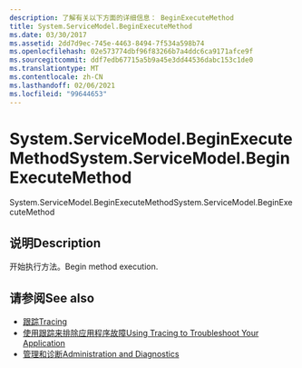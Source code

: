 ```yaml
---
description: 了解有关以下方面的详细信息： BeginExecuteMethod
title: System.ServiceModel.BeginExecuteMethod
ms.date: 03/30/2017
ms.assetid: 2dd7d9ec-745e-4463-8494-7f534a598b74
ms.openlocfilehash: 02e573774dbf96f83266b7a4ddc6ca9171afce9f
ms.sourcegitcommit: ddf7edb67715a5b9a45e3dd44536dabc153c1de0
ms.translationtype: MT
ms.contentlocale: zh-CN
ms.lasthandoff: 02/06/2021
ms.locfileid: "99644653"
---
```

# <a name="systemservicemodelbeginexecutemethod"></a><span data-ttu-id="368c3-103">System.ServiceModel.BeginExecuteMethod</span><span class="sxs-lookup"><span data-stu-id="368c3-103">System.ServiceModel.BeginExecuteMethod</span></span>

<span data-ttu-id="368c3-104">System.ServiceModel.BeginExecuteMethod</span><span class="sxs-lookup"><span data-stu-id="368c3-104">System.ServiceModel.BeginExecuteMethod</span></span>  
  
## <a name="description"></a><span data-ttu-id="368c3-105">说明</span><span class="sxs-lookup"><span data-stu-id="368c3-105">Description</span></span>  

 <span data-ttu-id="368c3-106">开始执行方法。</span><span class="sxs-lookup"><span data-stu-id="368c3-106">Begin method execution.</span></span>  
  
## <a name="see-also"></a><span data-ttu-id="368c3-107">请参阅</span><span class="sxs-lookup"><span data-stu-id="368c3-107">See also</span></span>

- [<span data-ttu-id="368c3-108">跟踪</span><span class="sxs-lookup"><span data-stu-id="368c3-108">Tracing</span></span>](index.md)
- [<span data-ttu-id="368c3-109">使用跟踪来排除应用程序故障</span><span class="sxs-lookup"><span data-stu-id="368c3-109">Using Tracing to Troubleshoot Your Application</span></span>](using-tracing-to-troubleshoot-your-application.md)
- [<span data-ttu-id="368c3-110">管理和诊断</span><span class="sxs-lookup"><span data-stu-id="368c3-110">Administration and Diagnostics</span></span>](../index.md)
